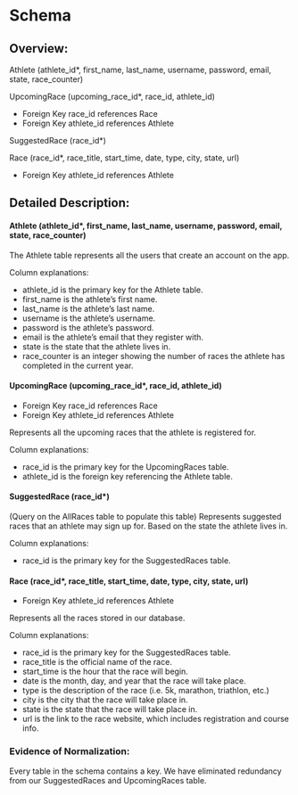 # Schema

## Overview:

Athlete (athlete_id*, first_name, last_name, username, password, email, state, race_counter)

UpcomingRace (upcoming_race_id*, race_id, athlete_id)
- Foreign Key race_id references Race
- Foreign Key athlete_id references Athlete 

SuggestedRace (race_id*)

Race (race_id*, race_title, start_time, date, type, city, state, url)
- Foreign Key athlete_id references Athlete 

## Detailed Description:
#### Athlete (athlete_id*, first_name, last_name, username, password, email, state, race_counter)
The Athlete table represents all the users that create an account on the app.

Column explanations:

- athlete_id is the primary key for the Athlete table.
- first_name is the athlete’s first name.
- last_name is the athlete’s last name.
- username is the athlete’s username.
- password is the athlete’s password.
- email is the athlete’s email that they register with.
- state is the state that the athlete lives in.
- race_counter is an integer showing the number of races the athlete has completed in the current year.

#### UpcomingRace (upcoming_race_id*, race_id, athlete_id)
- Foreign Key race_id references Race
- Foreign Key athlete_id references Athlete

Represents all the upcoming races that the athlete is registered for.

Column explanations:
- race_id is the primary key for the UpcomingRaces table.
- athlete_id is the foreign key referencing the Athlete table.

#### SuggestedRace (race_id*)
(Query on the AllRaces table to populate this table)
Represents suggested races that an athlete may sign up for. Based on the state the athlete lives in.

Column explanations:
- race_id is the primary key for the SuggestedRaces table.

#### Race (race_id*, race_title, start_time, date, type, city, state, url)
- Foreign Key athlete_id references Athlete

Represents all the races stored in our database.

Column explanations:
- race_id is the primary key for the SuggestedRaces table.
- race_title is the official name of the race.
- start_time is the hour that the race will begin.
- date is the month, day, and year that the race will take place.
- type is the description of the race (i.e. 5k, marathon, triathlon, etc.)
- city is the city that the race will take place in.
- state is the state that the race will take place in.
- url is the link to the race website, which includes registration and course info.

### Evidence of Normalization:
Every table in the schema contains a key. We have eliminated redundancy from our SuggestedRaces and UpcomingRaces table.
